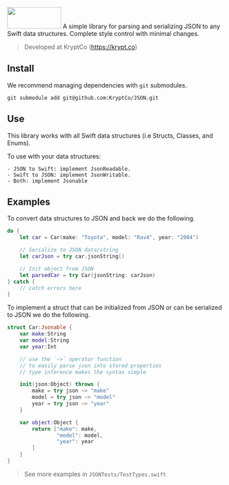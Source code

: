 <img src="https://github.com/KryptCo/JSON/raw/master/json-icon.png" width="125" height="50"/>
A simple library for parsing and serializing JSON to any Swift data structures. Complete style control with minimal changes.

> Developed at KryptCo (https://krypt.co)

## Install
We recommend managing dependencies with `git` submodules.

`git submodule add git@github.com:KryptCo/JSON.git`

## Use
This library works with all Swift data structures (i.e Structs, Classes, and Enums).


To use with your data structures:

    - JSON to Swift: implement JsonReadable.
    - Swift to JSON: implement JsonWritable.
    - Both: implement Jsonable

## Examples
To convert data structures to JSON and back we do the following.
```swift
do {
    let car = Car(make: "Toyota", model: "Rav4", year: "2004")

    // Serialize to JSON data/string
    let carJson = try car.jsonString()

    // Init object from JSON
    let parsedCar = try Car(jsonString: carJson)
} catch {
    // catch errors here
}
```
To implement a struct that can be initialized from JSON or can be serialized to JSON we do the following.

```swift
struct Car:Jsonable {
    var make:String
    var model:String
    var year:Int

    // use the `~>` operator function
    // to easily parse json into stored properties
    // type inference makes the syntax simple

    init(json:Object) throws {
        make = try json ~> "make"
        model = try json ~> "model"
        year = try json ~> "year"
    }

    var object:Object {
        return ["make": make,
                "model": model,
                "year": year
        ]
    }
}
```

> See more examples in `JSONTests/TestTypes.swift`
